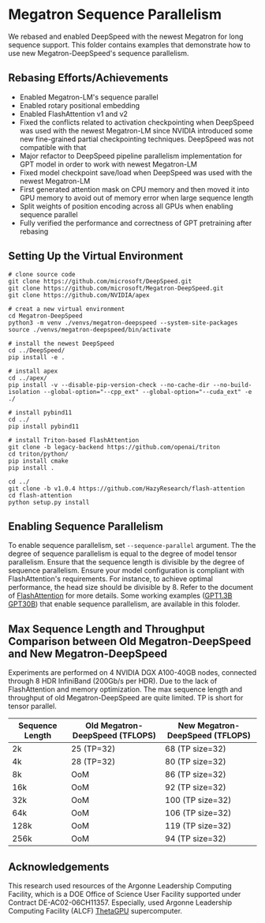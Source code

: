 # Megatron Sequence Parallelism

We rebased and enabled DeepSpeed with the newest Megatron for long sequence support. This folder contains examples that demonstrate how to use new Megatron-DeepSpeed's sequence parallelism.

## Rebasing Efforts/Achievements
- Enabled Megatron-LM's sequence parallel
- Enabled rotary positional embedding
- Enabled FlashAttention v1 and v2
- Fixed the conflicts related to activation checkpointing when DeepSpeed was used with the newest Megatron-LM since NVIDIA introduced some new fine-grained partial checkpointing techniques. DeepSpeed was not compatible with that
- Major refactor to DeepSpeed pipeline parallelism implementation for GPT model in order to work with newest Megatron-LM
- Fixed model checkpoint save/load when DeepSpeed was used with the newest Megatron-LM
- First generated attention mask on CPU memory and then moved it into GPU memory to avoid out of memory error when large sequence length
- Split weights of position encoding across all GPUs when enabling sequence parallel
- Fully verified the performance and correctness of GPT pretraining after rebasing

## Setting Up the Virtual Environment

```shell
# clone source code
git clone https://github.com/microsoft/DeepSpeed.git
git clone https://github.com/microsoft/Megatron-DeepSpeed.git
git clone https://github.com/NVIDIA/apex

# creat a new virtual environment
cd Megatron-DeepSpeed
python3 -m venv ./venvs/megatron-deepspeed --system-site-packages
source ./venvs/megatron-deepspeed/bin/activate

# install the newest DeepSpeed
cd ../DeepSpeed/
pip install -e .

# install apex
cd ../apex/
pip install -v --disable-pip-version-check --no-cache-dir --no-build-isolation --global-option="--cpp_ext" --global-option="--cuda_ext" -e ./

# install pybind11
cd ../
pip install pybind11

# install Triton-based FlashAttention
git clone -b legacy-backend https://github.com/openai/triton
cd triton/python/
pip install cmake
pip install .

cd ../
git clone -b v1.0.4 https://github.com/HazyResearch/flash-attention
cd flash-attention
python setup.py install
```

## Enabling Sequence Parallelism

To enable sequence parallelism, set `--sequence-parallel` argument. The the degree of sequence parallelism is equal to the degree of model tensor parallelism. Ensure that the sequence length is divisible by the degree of sequence parallelism. 
Ensure your model configuration is compliant with FlashAttention's requirements. For instance, to achieve optimal performance, the head size should be divisible by 8. Refer to the document of [FlashAttention](https://github.com/Dao-AILab/flash-attention/tree/v1.0.4) for more details.
Some working examples ([GPT1.3B](pretrain_gpt_1.3B_seq_parallel.sh) [GPT30B](pretrain_gpt_13B_seq_parallel.sh)) that enable sequence parallelism, are available in this foloder.

## Max Sequence Length and Throughput Comparison between Old Megatron-DeepSpeed and New Megatron-DeepSpeed

Experiments are performed on 4 NVIDIA DGX A100-40GB nodes, connected through 8 HDR InfiniBand (200Gb/s per HDR). Due to the lack of FlashAttention and memory optimization. The max sequence length and throughput of old Megatron-DeepSpeed are quite limited. TP is short for tensor parallel. 

| Sequence Length | Old Megatron-DeepSpeed  (TFLOPS) | New Megatron-DeepSpeed  (TFLOPS) |
|-----------------|----------------------------------|----------------------------------|
| 2k              | 25 (TP=32)                       | 68 (TP size=32)                  |
| 4k              | 28 (TP=32)                       | 80 (TP size=32)                  |
| 8k              | OoM                              | 86 (TP size=32)                  |
| 16k             | OoM                              | 92 (TP size=32)                  |
| 32k             | OoM                              | 100 (TP size=32)                 |
| 64k             | OoM                              | 106 (TP size=32)                 |
| 128k            | OoM                              | 119 (TP size=32)                 |
| 256k            | OoM                              | 94 (TP size=32)                  |

## Acknowledgements

This research used resources of the Argonne Leadership Computing Facility, which is a DOE Office of Science User Facility supported under Contract DE-AC02-06CH11357.
Especially, used Argonne Leadership Computing Facility (ALCF) [ThetaGPU](https://www.alcf.anl.gov/support-center/training-assets/getting-started-theta-and-thetagpu) supercomputer. 